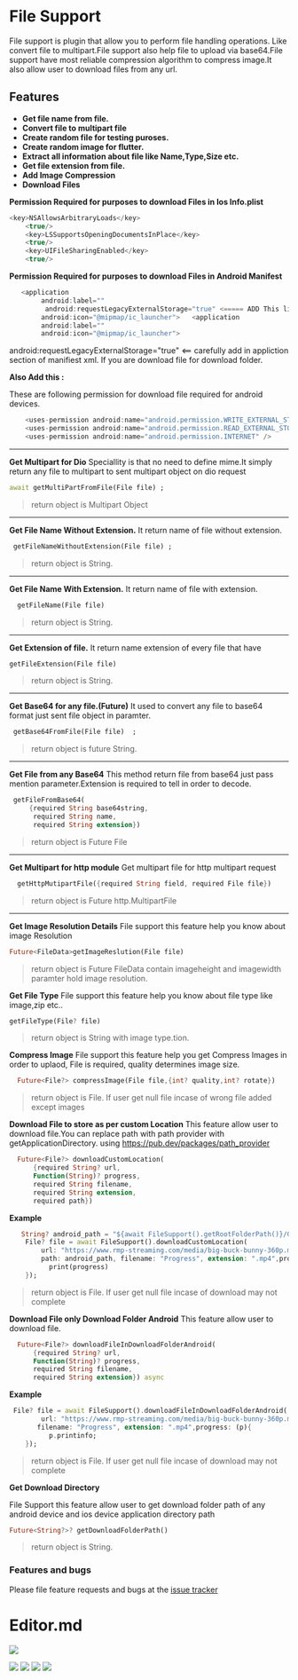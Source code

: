 # File Support

File support is plugin that allow you to perform file handling operations. Like convert file to multipart.File support also help file to upload via base64.File support have most reliable compression algorithm to compress image.It also allow user to download files from any url.

## Features

- **Get file name from file.**
- **Convert file to multipart file**
- **Create random file for testing puroses.**
- **Create random image for flutter.**
- **Extract all information about file like Name,Type,Size etc.**
- **Get file extension from file.**
- **Add Image Compression**
- **Download Files**


**Permission Required for purposes to download Files in Ios Info.plist**
```swift
<key>NSAllowsArbitraryLoads</key>
    <true/>
    <key>LSSupportsOpeningDocumentsInPlace</key>
    <true/>
    <key>UIFileSharingEnabled</key>
    <true/>
```

**Permission Required for purposes to download Files in Android Manifest**
```dart
   <application
        android:label=""
         android:requestLegacyExternalStorage="true" <===== ADD This line
        android:icon="@mipmap/ic_launcher">   <application
        android:label=""
        android:icon="@mipmap/ic_launcher">
```
android:requestLegacyExternalStorage="true" <== carefully add in appliction section of manifiest xml. If you are download file for download folder.


**Also Add this :**

These are following permission for download file required for android devices.

```dart
    <uses-permission android:name="android.permission.WRITE_EXTERNAL_STORAGE"/>
    <uses-permission android:name="android.permission.READ_EXTERNAL_STORAGE"/>
    <uses-permission android:name="android.permission.INTERNET" />
```


------------




**Get Multipart for Dio**
Speciallity is that no need to define mime.It simply return any file to multipart to sent multipart object on dio request
```dart
await getMultiPartFromFile(File file) ;
```
>  return object is Multipart Object


------------


**Get File Name Without Extension.**
It return name of file without extension.
```dart
 getFileNameWithoutExtension(File file) ;
```
>  return object is String.

------------

**Get File Name With Extension.**
It return name of file with extension.
```dart
  getFileName(File file)
```
>  return object is String.

------------

**Get Extension of file.**
It return name extension of every file that have
```dart
getFileExtension(File file) 
```
>  return object is String.

------------


**Get Base64 for any file.(Future)**
It used to convert any file to base64 format just sent file object in paramter.

```dart
 getBase64FromFile(File file)  ;
```
> return object is future String.

------------

**Get File from any Base64**
This method return file from base64  just pass mention parameter.Extension is required to tell in order to decode.
```dart
 getFileFromBase64(
     {required String base64string,
      required String name,
      required String extension})
```
>  return object is Future File

------------


**Get Multipart for http module**
Get multipart file for http multipart request
```dart
  getHttpMutipartFile({required String field, required File file})
```
>  return object is Future http.MultipartFile

------------

**Get Image Resolution Details**
File support this feature help you know about image Resolution
```dart
Future<FileData>getImageReslution(File file)
```
>  return object is Future FileData  contain imageheight and imagewidth paramter hold image resolution.

**Get File Type**
File support this feature help you know about file type like image,zip etc..
```dart
getFileType(File? file)
```
>  return object is String with image type.tion.

**Compress Image**
File support this feature help you get Compress Images in order to uplaod,
File is required, quality determines image size.
```dart
  Future<File?> compressImage(File file,{int? quality,int? rotate})
```
>  return object is File. If user get null file incase of wrong file added except images

**Download File to store as per custom Location**
This feature allow user to download file.You can replace path with path provider with getApplicationDirectory. using https://pub.dev/packages/path_provider

```dart
  Future<File?> downloadCustomLocation(
      {required String? url,
      Function(String)? progress,
      required String filename,
      required String extension,
      required path}) 
```
**Example**
```dart
   String? android_path = "${await FileSupport().getRootFolderPath()}/GHMC/";
    File? file = await FileSupport().downloadCustomLocation(
        url: "https://www.rmp-streaming.com/media/big-buck-bunny-360p.mp4",
        path: android_path, filename: "Progress", extension: ".mp4",progress: (progress){
          print(progress)
    });
```
>  return object is File. If user get null file incase of download may not complete


**Download File only Download Folder Android**
This feature allow user to download file.

```dart
  Future<File?> downloadFileInDownloadFolderAndroid(
      {required String? url,
      Function(String)? progress,
      required String filename,
      required String extension}) async 
```
**Example**
```dart
 File? file = await FileSupport().downloadFileInDownloadFolderAndroid(
        url: "https://www.rmp-streaming.com/media/big-buck-bunny-360p.mp4",
       filename: "Progress", extension: ".mp4",progress: (p){
          p.printinfo;
    });
```
>  return object is File. If user get null file incase of download may not complete


**Get Download Directory**

File Support this feature allow user to get download folder path of any android device and ios device application directory path

```dart
Future<String?>? getDownloadFolderPath() 
```
>  return object is String.

### Features and bugs
Please file feature requests and bugs at the [issue tracker](https://github.com/parmeetmaster/file_support/issues "issue tracker")
# Editor.md

![](https://pandao.github.io/editor.md/images/logos/editormd-logo-180x180.png)

![](https://img.shields.io/github/issues/parmeetmaster/file_support) ![](	https://img.shields.io/github/forks/parmeetmaster/file_support) ![](	https://img.shields.io/github/stars/parmeetmaster/file_support) ![](https://img.shields.io/github/license/parmeetmaster/file_support) 


